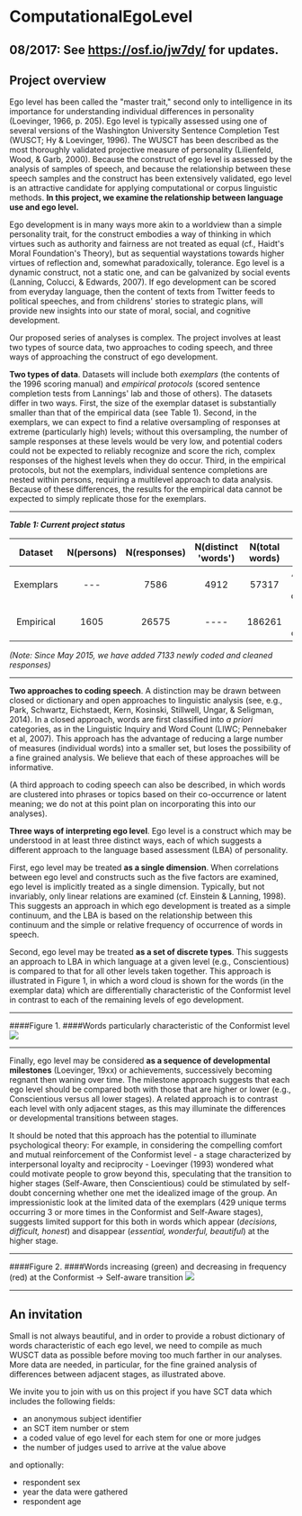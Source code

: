# ComputationalEgoLevel

## 08/2017: See https://osf.io/jw7dy/ for updates.

## Project overview

Ego level has been called the "master trait," second only to intelligence in its importance for understanding individual differences in personality (Loevinger, 1966, p. 205). Ego level is typically assessed using one of several versions of the Washington University Sentence Completion Test (WUSCT; Hy & Loevinger, 1996). The WUSCT has been described as the most thoroughly validated projective measure of personality (Lilienfeld, Wood, & Garb, 2000). Because the construct of ego level is assessed by the analysis of samples of speech, and because the relationship between these speech samples and the construct has been extensively validated, ego level is an attractive candidate for applying computational or corpus linguistic methods.  **In this project, we examine the relationship between language use and ego level.**

Ego development is in many ways more akin to a worldview than a simple personality trait, for the construct embodies a way of thinking in which virtues such as authority and fairness are not treated as equal (cf., Haidt's Moral Foundation's Theory), but as sequential waystations towards higher virtues of reflection and, somewhat paradoxically, tolerance.  Ego level is a dynamic construct, not a static one, and can be galvanized by social events (Lanning, Colucci, & Edwards, 2007). If ego development can be scored from everyday language, then the content of texts from Twitter feeds to political speeches, and from childrens' stories to strategic plans, will provide new insights into  our state of moral, social, and cognitive development. 

Our proposed series of analyses is complex. The project involves at least two types of source data, two approaches to coding speech, and three ways of approaching the construct of ego development. 

**Two types of data**. Datasets will include both *exemplars* (the contents of the 1996 scoring manual) and *empirical protocols* (scored sentence completion tests from Lannings' lab and those of others).  The datasets differ in two ways. First, the size of the exemplar dataset is substantially smaller than that of the empirical data (see Table 1).  Second, in the exemplars, we can expect to find a relative oversampling of responses at extreme (particularly high) levels; without this oversampling, the number of sample responses at these levels would be very low, and potential coders could not be expected to reliably recognize and score the rich, complex responses of the highest levels when they do occur.  Third, in the empirical protocols, but not the exemplars, individual sentence completions are nested within persons, requiring a multilevel approach to data analysis.  Because of these differences, the results for the empirical data cannot be expected to simply replicate those for the exemplars.

----------

***Table 1: Current project status***

|  Dataset  | N(persons) | N(responses) | N(distinct 'words') | N(total words) |       Status (7/15)       |
|:---------:|:----------:|:------------:|:-------------------:|:--------------:|:-------------------------:|
| Exemplars |        --- |         7586 |                4912 |          57317 | Analyses largely complete |
| Empirical |       1605 |        26575 |                ---- |         186261 | Data still being compiled |
 *(Note: Since May 2015, we have added 7133 newly coded and cleaned responses)*

----------
**Two approaches to coding speech**.  A distinction may be drawn between closed or dictionary and open approaches to linguistic analysis  (see, e.g., Park, Schwartz, Eichstaedt, Kern, Kosinski, Stillwell, Ungar, & Seligman, 2014). In a closed approach, words are first classified into *a priori* categories, as in the  Linguistic Inquiry and Word Count (LIWC; Pennebaker et al, 2007). This approach has the advantage of reducing a large number of measures (individual words) into a smaller set, but loses the possibility of a fine grained analysis.  We believe that each of these approaches will be informative.

(A third approach to coding speech can also be described, in which words are clustered into phrases or topics based on their co-occurrence or latent meaning; we do not at this point plan on incorporating this into our analyses).

**Three ways of interpreting ego level**.  Ego level is a construct which may be understood in at least three distinct ways, each of which suggests a different approach to the language based assessment (LBA) of personality.  

First, ego level may be treated **as a single dimension**. When correlations between ego level and constructs such as the five factors are examined, ego level is implicitly treated as a single dimension.  Typically, but not invariably, only linear relations are examined (cf. Einstein & Lanning, 1998).  This suggests an approach in which ego development is treated as a simple continuum,  and the LBA is based on the relationship between this continuum and the simple or relative frequency of occurrence of words in speech.  

Second, ego level may be treated **as a set of discrete types**.  This suggests an  approach to LBA in which language at a given level (e.g., Conscientious) is compared to that for all other levels taken together.  This approach is illustrated in Figure 1, in which a word cloud is shown for the words (in the exemplar data) which are differentially characteristic of the Conformist level in contrast to each of the remaining levels of ego development. 

----------

####Figure 1. 
####Words particularly characteristic of the Conformist level 
![](http://i.imgur.com/ZKgq13Z.png)

----------

Finally, ego level may be considered **as a sequence of developmental milestones** (Loevinger, 19xx) or achievements, successively becoming regnant then waning over time. The milestone approach suggests that each ego level should be compared both with those that are higher or lower (e.g., Conscientious versus all lower stages). A related approach is to contrast each level with only adjacent stages, as this may illuminate the differences or developmental transitions between stages.  

It should be noted that this approach has the potential to illuminate psychological theory: For example, in considering the compelling comfort and mutual reinforcement of the Conformist level - a stage characterized by interpersonal loyalty and reciprocity - Loevinger (1993) wondered what could motivate people to grow beyond this, speculating that the transition to higher stages (Self-Aware, then Conscientious) could be stimulated by self-doubt concerning whether one met the idealized image of the group.  An impressionistic look at the limited data of the exemplars (429 unique terms occurring 3 or more times in the Conformist and Self-Aware stages), suggests limited support for this both in words which appear (*decisions, difficult, honest*) and disappear (*essential, wonderful, beautiful*) at the higher stage.


----------
####Figure 2. 
####Words increasing (green) and decreasing in frequency (red) at the Conformist -> Self-aware transition 
![](http://i.imgur.com/YE6AKw3.png)

----------

## An invitation

Small is not always beautiful, and in order to provide a robust dictionary of words characteristic of each ego level, we need to compile as much WUSCT data as possible before moving too much farther in our analyses. More data are needed, in particular, for the fine grained analysis of differences between adjacent stages, as illustrated above.

We invite you to join with us on this project if you have SCT data which includes the following fields:

* an anonymous subject identifier
* an SCT item number or stem
* a coded value of ego level for each stem for one or more judges
* the number of judges used to arrive at the value above

and optionally:

* respondent sex
* year the data were gathered
* respondent age
